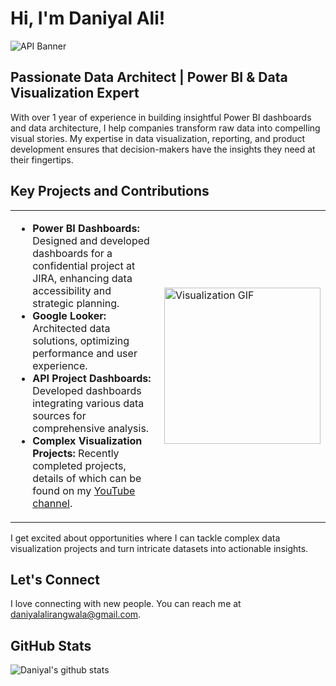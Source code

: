 # Hi, I'm Daniyal Ali!

![API Banner](https://raw.githubusercontent.com/walidbosso/walidbosso/main/images/api.gif)

## Passionate Data Architect | Power BI & Data Visualization Expert

With over 1 year of experience in building insightful Power BI dashboards and data architecture, I help companies transform raw data into compelling visual stories. My expertise in data visualization, reporting, and product development ensures that decision-makers have the insights they need at their fingertips.

## Key Projects and Contributions

<table>
  <tr>
    <td>
      <ul>
        <li><strong>Power BI Dashboards:</strong> Designed and developed dashboards for a confidential project at JIRA, enhancing data accessibility and strategic planning.</li>
        <li><strong>Google Looker:</strong> Architected data solutions, optimizing performance and user experience.</li>
        <li><strong>API Project Dashboards:</strong> Developed dashboards integrating various data sources for comprehensive analysis.</li>
        <li><strong>Complex Visualization Projects:</strong> Recently completed projects, details of which can be found on my <a href="https://www.youtube.com/channel/your_channel">YouTube channel</a>.</li>
      </ul>
    </td>
    <td>
      <img src="https://user-images.githubusercontent.com/74038190/221352987-68da234d-4d62-4e9d-9d7f-098dc657c2dc.gif" alt="Visualization GIF" width="250"/>
    </td>
  </tr>
</table>

I get excited about opportunities where I can tackle complex data visualization projects and turn intricate datasets into actionable insights.

## Let's Connect

I love connecting with new people. You can reach me at [daniyalalirangwala@gmail.com](mailto:daniyalalirangwala@gmail.com).

## GitHub Stats
![Daniyal's github stats](https://github-readme-stats.vercel.app/api?username=Daniyalaliy&count_private=true&show_icons=true&theme=radical&hide_rank=false)

